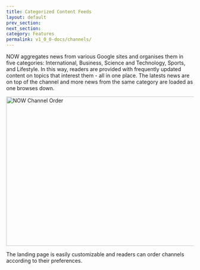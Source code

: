 ```yaml
---
title: Categorized Content Feeds
layout: default
prev_section:
next_section:
category: Features
permalink: v1_0_0-docs/channels/
---
```

NOW aggregates news from various Google sites and organises them in five categories: International, Business, Science and Technology, Sports, and Lifestyle. In this way, readers are provided with frequently updated content on topics that interest them - all in one place. The latests news are on top of the channel and more news from the same category are loaded as one browses down.

<img src="{{ site.baseurl }}/img/channel_order.png" alt="NOW Channel Order" style="width:800px;height:400px; margin: 0 auto">

The landing page is easily customizable and readers can order channels according to their preferences.
